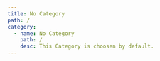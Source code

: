 ```yaml
---
title: No Category
path: /
category:
  - name: No Category
    path: /
    desc: T﻿his Category is choosen by default.
---
```

